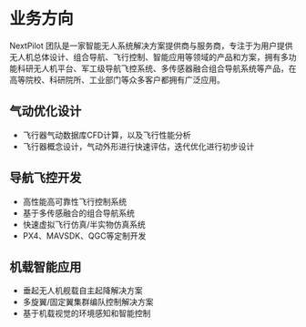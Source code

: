 # 业务方向

NextPilot 团队是一家智能无人系统解决方案提供商与服务商，专注于为用户提供无人机总体设计、组合导航、飞行控制、智能应用等领域的产品和方案，拥有多功能科研无人机平台、军工级导航飞控系统、多传感器融合组合导航系统等产品，在高等院校、科研院所、工业部门等众多客户都拥有广泛应用。

## 气动优化设计

- 飞行器气动数据库CFD计算，以及飞行性能分析
- 飞行器概念设计，气动外形进行快速评估，迭代优化进行初步设计

## 导航飞控开发

- 高性能高可靠性飞行控制系统
- 基于多传感融合的组合导航系统
- 快速虚拟飞行仿真/半实物仿真系统
- PX4、MAVSDK、QGC等定制开发

## 机载智能应用

- 垂起无人机舰载自主起降解决方案
- 多旋翼/固定翼集群编队控制解决方案
- 基于机载视觉的环境感知和智能控制
